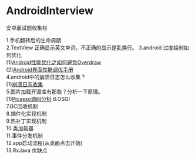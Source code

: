 # AndroidInterview
安卓面试题收集栏

1.手机翻转后的生命周期  
2.TextView 正确显示英文单词，不正确的显示是乱换行。 
3.android 过度绘制如何优化  
 (1)[Android性能优化之如何避免Overdraw](http://www.jianshu.com/p/145fc61011cd)  
 (2)[Android界面性能调优手册](https://androidtest.org/android-graphics-performance-pattens/)  
4.android中的崩溃日志怎么收集？  
 (1)[崩溃日志收集](http://blog.csdn.net/chdjj/article/details/45914251)  
5.图片加载开源库有那些？分析一下原理。  
 (1)[Picasso源码分析](http://blog.csdn.net/chdjj/article/details/49964901)
6.OSGI  
7.GC回收机制  
8.插件化实现机制  
9.热补丁实现机制  
10.类加载器  
11.事件分发机制  
12.app启动流程(从桌面点击开始)  
13.RxJava 优缺点  

